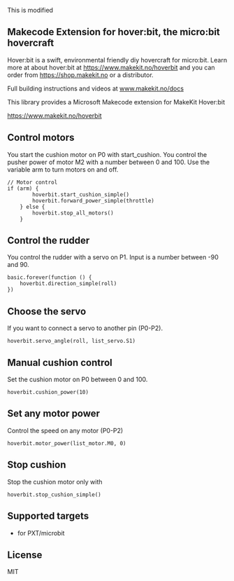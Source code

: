 This is modified

## Makecode Extension for hover:bit, the micro:bit hovercraft

Hover:bit is a swift, environmental friendly diy hovercraft for micro:bit.
Learn more at about hover:bit at https://www.makekit.no/hoverbit and you can order from https://shop.makekit.no or a distributor.

Full building instructions and videos at www.makekit.no/docs

This library provides a Microsoft Makecode extension for MakeKit Hover:bit

https://www.makekit.no/hoverbit

## Control motors
You start the cushion motor on P0 with start_cushion.
You control the pusher power of motor M2 with a number between 0 and 100.
Use the variable arm to turn motors on and off.

```
// Motor control
if (arm) {
        hoverbit.start_cushion_simple()
        hoverbit.forward_power_simple(throttle)
    } else {
        hoverbit.stop_all_motors()
    }
```

## Control the rudder
You control the rudder with a servo on P1. Input is a number between -90 and 90.

```
basic.forever(function () {
	hoverbit.direction_simple(roll)
})
```

## Choose the servo
If you want to connect a servo to another pin (P0-P2). 
```
hoverbit.servo_angle(roll, list_servo.S1)
```

## Manual cushion control
Set the cushion motor on P0 between 0 and 100.

```
hoverbit.cushion_power(10)
```

## Set any motor power
Control the speed on any motor (P0-P2)
```
hoverbit.motor_power(list_motor.M0, 0)
```

## Stop cushion
Stop the cushion motor only with
```
hoverbit.stop_cushion_simple()
```


## Supported targets

* for PXT/microbit

## License
MIT
